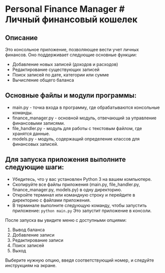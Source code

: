 # Personal Finance Manager # Личный финансовый кошелек

## Описание

Это консольное приложение, позволяющее вести учет личных финансов. Оно поддерживает следующие основные функции:

- Добавление новых записей (доходов и расходов)
- Редактирование существующих записей
- Поиск записей по дате, категории или сумме
- Вычисление общего баланса

## Основные файлы и модули программы:

- main.py - точка входа в программу, где обрабатываются консольные команды.
- finance_manager.py - основной модуль, отвечающий за управление финансовыми записями.
- file_handler.py - модуль для работы с текстовым файлом, где хранятся данные.
- models.py - модуль, содержащий определение классов для финансовых записей.

## Для запуска приложения выполните следующие шаги:

- Убедитесь, что у вас установлен Python 3 на вашем компьютере.
- Скопируйте все файлы приложения (main.py, file_handler.py, finance_manager.py, models.py) в одну директорию.
- Откройте терминал или командную строку и перейдите в директорию с файлами приложения.
- В терминале выполните следующую команду, чтобы запустить приложение:
```python main.py```
Это запустит приложение в консоли.

После запуска вы увидите меню с доступными опциями:

1. Вывод баланса
2. Добавление записи
3. Редактирование записи
4. Поиск записей
5. Выход

Выберите нужную опцию, введя соответствующий номер, и следуйте инструкциям на экране.

